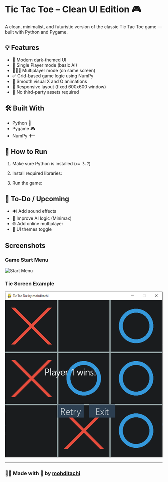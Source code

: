 # Tic Tac Toe – Clean UI Edition 🎮

A clean, minimalist, and futuristic version of the classic Tic Tac Toe game — built with Python and Pygame.

## 💡 Features

- 🎨 Modern dark-themed UI
- 🧠 Single Player mode (basic AI)
- 👨‍👨‍👦 Multiplayer mode (on same screen)
- ✅ Grid-based game logic using NumPy
- 🔘 Smooth visual X and O animations
- 📱 Responsive layout (fixed 600x600 window)
- 🚫 No third-party assets required

## 🛠️ Built With

- Python 🐍
- Pygame 🎮
- NumPy ➕➖

## 🚀 How to Run

1. Make sure Python is installed (`>= 3.7`)
2. Install required libraries:

3. Run the game:


## 📌 To-Do / Upcoming

- 🔊 Add sound effects
- 🤖 Improve AI logic (Minimax)
- 🌐 Add online multiplayer
- 🎨 UI themes toggle


## Screenshots

### Game Start Menu
![Start Menu]((https://github.com/mohditachi/TicTacToe-CleanUI/blob/main/tictactoe1.png))

### Tie Screen Example
![Tie Screenshot](https://github.com/mohditachi/TicTacToe-CleanUI/blob/main/tictactoe2.png)


---

### 👨‍💻 Made with 💙 by [mohditachi](https://github.com/mohditachi)
